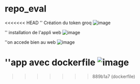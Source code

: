 # repo_eval
<<<<<<< HEAD
'' Création du token groq
![image](https://github.com/Houcinebhm/repo_eval/assets/94059573/90ba4d14-0146-4223-93b8-e009d965b93b)


'' installation de l'appli web
![image](https://github.com/Houcinebhm/repo_eval/assets/94059573/b219eeda-6dd3-4b3b-8d32-efa6fcc7759c)

''on accede bien au web
![image](https://github.com/Houcinebhm/repo_eval/assets/94059573/d646ed9c-9be8-4583-8ee5-a83e4f444fc8)

''app avec dockerfile
![image](https://github.com/Houcinebhm/repo_eval/assets/94059573/78e06183-7f54-47db-8b3b-d250fc68268d)
=======
>>>>>>> 889b1a7 (dockerfile)

